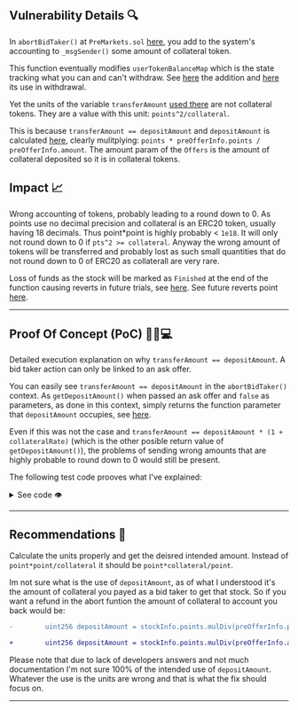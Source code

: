 ## Vulnerability Details 🔍

In `abortBidTaker()` at `PreMarkets.sol` [here](https://github.com/Cyfrin/2024-08-tadle/blob/main/src/core/PreMarkets.sol#L687), you add to the system's accounting to `_msgSender()` some amount of collateral token. 

This function eventually modifies `userTokenBalanceMap` which is the state tracking what you can and can't withdraw. See [here](https://github.com/Cyfrin/2024-08-tadle/blob/main/src/core/TokenManager.sol#L119) the addition and [here](https://github.com/Cyfrin/2024-08-tadle/blob/main/src/core/TokenManager.sol#L141) its use in withdrawal.

Yet the units of the variable `transferAmount` [used there](https://github.com/Cyfrin/2024-08-tadle/blob/main/src/core/PreMarkets.sol#L691) are not collateral tokens. They are a value with this unit: `points^2/collateral`.

This is because `transferAmount == depositAmount` and `depositAmount` is calculated [here](https://github.com/Cyfrin/2024-08-tadle/blob/main/src/core/PreMarkets.sol#L671), clearly mulitplying: `points * preOfferInfo.points / preOfferInfo.amount`. The amount param of the `Offers` is the amount of collateral deposited so it is in collateral tokens.

## Impact 📈

Wrong accounting of tokens, probably leading to a round down to 0. As points use no decimal precision and collateral is an ERC20 token, usually having 18 decimals. Thus point*point is highly probably < `1e18`. It will only not round down to 0 if `pts^2 >= collateral`. Anyway the wrong amount of tokens will be transferred and probably lost as such small quantities that do not round down to 0 of ERC20 as collaterall are very rare.

Loss of funds as the stock will be marked as `Finished` at the end of the function causing reverts in future trials, see [here](https://github.com/Cyfrin/2024-08-tadle/blob/main/src/core/PreMarkets.sol#L694). See future reverts point [here](https://github.com/Cyfrin/2024-08-tadle/blob/main/src/core/PreMarkets.sol#L657).

---

## Proof Of Concept (PoC) 👨‍💻💻

Detailed execution explanation on why `transferAmount == depositAmount`. A bid taker action can only be linked to an ask offer.

You can easily see `transferAmount == depositAmount` in the `abortBidTaker()` context. As `getDepositAmount()` when passed an ask offer and `false` as parameters, as done in this context, simply returns the function parameter that `depositAmount` occupies, see [here](https://github.com/Cyfrin/2024-08-tadle/blob/main/src/libraries/OfferLibraries.sol#L41).

Even if this was not the case and `transferAmount == depositAmount * (1 + collateralRate)` (which is the other posible return value of `getDepositAmount()`), the problems of sending wrong amounts that are highly probable to round down to 0 would still be present.

The following test code prooves what I've explained:

<details> <summary> See code 👁️ </summary>

Import `import "forge-std/console.sol";` and paste [here](https://github.com/Cyfrin/2024-08-tadle/blob/main/src/core/PreMarkets.sol#L676) the following logs:

```solidity
    console.log("---------------------------------------------------------");
    console.log("stockInfo.points:    ", stockInfo.points);
    console.log("preOfferInfo.points: ", preOfferInfo.points);
    console.log("preOfferInfo.amount: ", preOfferInfo.amount);
    console.log("depositAmount:       ", depositAmount);
    console.log("---------------------------------------------------------");
```

Then paste this test in the `PreMarkets.t.sol` and run it with `forge test --mt "test_wrongUnits" -vvv`:

```solidity
    function test_wrongUnits() public {
        console.log("-----------------");
        console.log("user -> Alice:  ", address(user));
        console.log("user1 -> Bob:   ", address(user1));
        console.log("-----------------");
        console.log("Alice makes an ask maker offer and bob takes it.");
        console.log("Then all is aborted.");
        console.log("------------------");

        vm.prank(user);
        preMarktes.createOffer(
            CreateOfferParams(
                marketPlace,
                address(mockUSDCToken),
                1000,
                1000 * 1e18,
                10_000,
                100,
                OfferType.Ask,
                OfferSettleType.Turbo
            )
        );

        address offerAddr = GenerateAddress.generateOfferAddress(0);
        address stckAddr = GenerateAddress.generateStockAddress(preMarktes.offerId());
        vm.startPrank(user1);
        mockUSDCToken.approve(address(tokenManager), type(uint256).max);
        preMarktes.createTaker(offerAddr, 1000);

        console.log("Calling abortAskOffer and abortBidTaker");
        vm.startPrank(user);
        preMarktes.abortAskOffer(GenerateAddress.generateStockAddress(0), GenerateAddress.generateOfferAddress(0));
        vm.startPrank(user1);
        preMarktes.abortBidTaker(stckAddr, preMarktes.getStockInfo(stckAddr).preOffer);
    }
```

</details>

---

## Recommendations 🎯

Calculate the units properly and get the deisred intended amount. Instead of `point*point/collateral` it should be `point*collateral/point`. 

Im not sure what is the use of `depositAmount`, as of what I understood it's the amount of collateral you payed as a bid taker to get that stock. So if you want a refund in the abort funtion the amount of collateral to account you back would be:

```diff
-        uint256 depositAmount = stockInfo.points.mulDiv(preOfferInfo.points, preOfferInfo.amount, Math.Rounding.Floor);

+        uint256 depositAmount = stockInfo.points.mulDiv(preOfferInfo.amount, preOfferInfo.points, Math.Rounding.Floor);
```

Please note that due to lack of developers answers and not much documentation I'm not sure 100% of the intended use of `depositAmount`. Whatever the use is the units are wrong and that is what the fix should focus on.

---